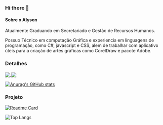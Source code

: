 ### Hi there 👋

#### Sobre o Alyson

Atualmente Graduando em Secretariado e Gestão de Recursos Humanos.

Possuo Técnico em computação Gráfica e experiencia em linguagens de programação, como C#, javascript e CSS, alem de trabalhar com aplicativo úteis para a criação de artes gráficas como CorelDraw e pacote Adobe.

### Detalhes

<a href="https://github.com/anuraghazra/github-readme-stats">
  <img align="center" src="https://github-readme-stats.vercel.app/api/pin/?username=AlLp3s&repo=Projeto-Jornadadev-EBAC&theme=dark" />
</a>
<a href="https://github.com/anuraghazra/convoychat">
  <img align="center" src="https://github-readme-stats.vercel.app/api/pin/?username=anuraghazra&repo=Projeto-Jornadadev-EBAC&theme=dark" />
</a>

[![Anurag's GitHub stats](https://github-readme-stats.vercel.app/api?username=AlLp3s&showicons=true&theme=dark)](https://github.com/anuraghazra/github-readme-stats)

### Projeto

[![Readme Card](https://github-readme-stats.vercel.app/api/pin/?username=AlLp3s&repo=Projeto-Jornadadev-EBAC&theme=dark)](https://github.com/anuraghazra/github-readme-stats)

![Top Langs](https://github-readme-stats.vercel.app/api/top-langs/?username=AlLp3s&layout=compact)

